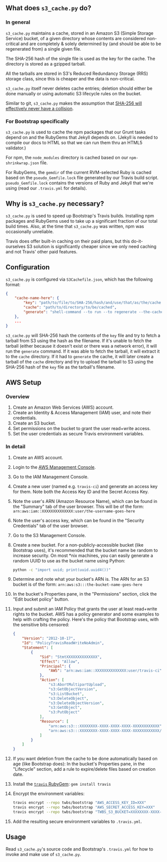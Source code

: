 ## What does `s3_cache.py` do?

### In general

`s3_cache.py` maintains a cache, stored in an Amazon S3 (Simple Storage Service) bucket, of a given directory whose
contents are considered non-critical and are completely & solely determined by (and should be able to be regenerated
from) a single given file.

The SHA-256 hash of the single file is used as the key for the cache. The directory is stored as a gzipped tarball.

All the tarballs are stored in S3's Reduced Redundancy Storage (RRS) storage class, since this is cheaper and the data
is non-critical.

`s3_cache.py` itself never deletes cache entries; deletion should either be done manually or using automatic S3
lifecycle rules on the bucket.

Similar to git, `s3_cache.py` makes the assumption
that [SHA-256 will effectively never have a collision](https://stackoverflow.com/questions/4014090/is-it-safe-to-ignore-the-possibility-of-sha-collisions-in-practice).

### For Bootstrap specifically

`s3_cache.py` is used to cache the npm packages that our Grunt tasks depend on and the RubyGems that Jekyll depends
on. (Jekyll is needed to compile our docs to HTML so that we can run them thru an HTML5 validator.)

For npm, the `node_modules` directory is cached based on our `npm-shrinkwrap.json` file.

For RubyGems, the `gemdir` of the current RVM-selected Ruby is cached based on the `pseudo_Gemfile.lock` file generated
by our Travis build script.
`pseudo_Gemfile.lock` contains the versions of Ruby and Jekyll that we're using (read our `.travis.yml` for details).

## Why is `s3_cache.py` necessary?

`s3_cache.py` is used to speed up Bootstrap's Travis builds. Installing npm packages and RubyGems used to take up a
significant fraction of our total build times. Also, at the time that `s3_cache.py` was written, npm was occasionally
unreliable.

Travis does offer built-in caching on their paid plans, but this do-it-ourselves S3 solution is significantly cheaper
since we only need caching and not Travis' other paid features.

## Configuration

`s3_cache.py` is configured via `S3Cachefile.json`, which has the following format:

```json
{
    "cache-name-here": {
        "key": "path/to/file/to/SHA-256/hash/and/use/that/as/the/cache.key",
        "cache": "path/to/directory/to/be/cached",
        "generate": "shell-command --to run --to regenerate --the-cache $from scratch"
    },
    ...
}
```

`s3_cache.py` will SHA-256 hash the contents of the `key` file and try to fetch a tarball from S3 using the hash as the
filename.
If it's unable to fetch the tarball (either because it doesn't exist or there was a network error), it will run
the `generate` command. If it was able to fetch the tarball, it will extract it to the `cache` directory.
If it had to `generate` the cache, it will later create a tarball of the `cache` directory and try to upload the tarball
to S3 using the SHA-256 hash of the `key` file as the tarball's filename.

## AWS Setup

### Overview

1. Create an Amazon Web Services (AWS) account.
2. Create an Identity & Access Management (IAM) user, and note their credentials.
3. Create an S3 bucket.
4. Set permissions on the bucket to grant the user read+write access.
5. Set the user credentials as secure Travis environment variables.

### In detail

1. Create an AWS account.
2. Login to the [AWS Management Console](https://console.aws.amazon.com).
3. Go to the IAM Management Console.
4. Create a new user (named e.g. `travis-ci`) and generate an access key for them. Note both the Access Key ID and the
   Secret Access Key.
5. Note the user's ARN (Amazon Resource Name), which can be found in the "Summary" tab of the user browser. This will be
   of the form: `arn:aws:iam::XXXXXXXXXXXXXX:user/the-username-goes-here`
6. Note the user's access key, which can be found in the "Security Credentials" tab of the user browser.
7. Go to the S3 Management Console.
8. Create a new bucket. For a non-publicly-accessible bucket (like Bootstrap uses), it's recommended that the bucket
   name be random to increase security. On most *nix machines, you can easily generate a random UUID to use as the
   bucket name using Python:

    ```bash
    python -c "import uuid; print(uuid.uuid4())"
    ```

9. Determine and note what your bucket's ARN is. The ARN for an S3 bucket is of the
   form: `arn:aws:s3:::the-bucket-name-goes-here`
10. In the bucket's Properties pane, in the "Permissions" section, click the "Edit bucket policy" button.
11. Input and submit an IAM Policy that grants the user at least read+write rights to the bucket. AWS has a policy
    generator and some examples to help with crafting the policy. Here's the policy that Bootstrap uses, with the
    sensitive bits censored:

    ```json
    {
        "Version": "2012-10-17",
        "Id": "PolicyTravisReadWriteNoAdmin",
        "Statement": [
            {
                "Sid": "StmtXXXXXXXXXXXXXX",
                "Effect": "Allow",
                "Principal": {
                    "AWS": "arn:aws:iam::XXXXXXXXXXXXXX:user/travis-ci"
                },
                "Action": [
                    "s3:AbortMultipartUpload",
                    "s3:GetObjectVersion",
                    "s3:ListBucket",
                    "s3:DeleteObject",
                    "s3:DeleteObjectVersion",
                    "s3:GetObject",
                    "s3:PutObject"
                ],
                "Resource": [
                    "arn:aws:s3:::XXXXXXXX-XXXX-XXXX-XXXX-XXXXXXXXXXXX",
                    "arn:aws:s3:::XXXXXXXX-XXXX-XXXX-XXXX-XXXXXXXXXXXX/*"
                ]
            }
        ]
    }
    ```

12. If you want deletion from the cache to be done automatically based on age (like Bootstrap does): In the bucket's
    Properties pane, in the "Lifecycle" section, add a rule to expire/delete files based on creation date.
13. Install the [`travis` RubyGem](https://github.com/travis-ci/travis): `gem install travis`
14. Encrypt the environment variables:

    ```bash
    travis encrypt --repo twbs/bootstrap "AWS_ACCESS_KEY_ID=XXX"
    travis encrypt --repo twbs/bootstrap "AWS_SECRET_ACCESS_KEY=XXX"
    travis encrypt --repo twbs/bootstrap "TWBS_S3_BUCKET=XXXXXXXX-XXXX-XXXX-XXXX-XXXXXXXXXXXX"
    ```

14. Add the resulting secure environment variables to `.travis.yml`.

## Usage

Read `s3_cache.py`'s source code and Bootstrap's `.travis.yml` for how to invoke and make use of `s3_cache.py`.
